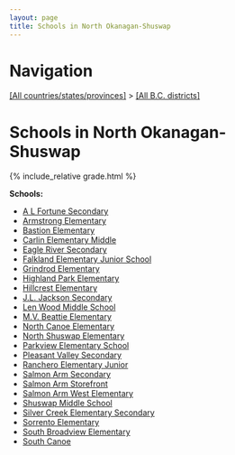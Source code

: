 ```yaml
---
layout: page
title: Schools in North Okanagan-Shuswap
---
```

# Navigation

[[All countries/states/provinces]](../..) > [[All B.C. districts]](..)

# Schools in North Okanagan-Shuswap

{% include_relative grade.html %}

**Schools:**

- [A L Fortune Secondary](A_L_Fortune_Secondary.md)
- [Armstrong Elementary](Armstrong_Elementary.md)
- [Bastion Elementary](Bastion_Elementary.md)
- [Carlin Elementary Middle](Carlin_Elementary_Middle.md)
- [Eagle River Secondary](Eagle_River_Secondary.md)
- [Falkland Elementary Junior School](Falkland_Elementary_Junior_School.md)
- [Grindrod Elementary](Grindrod_Elementary.md)
- [Highland Park Elementary](Highland_Park_Elementary.md)
- [Hillcrest Elementary](Hillcrest_Elementary.md)
- [J.L. Jackson Secondary](J.L._Jackson_Secondary.md)
- [Len Wood Middle School](Len_Wood_Middle_School.md)
- [M.V. Beattie Elementary](M.V._Beattie_Elementary.md)
- [North Canoe Elementary](North_Canoe_Elementary.md)
- [North Shuswap Elementary](North_Shuswap_Elementary.md)
- [Parkview Elementary School](Parkview_Elementary_School.md)
- [Pleasant Valley Secondary](Pleasant_Valley_Secondary.md)
- [Ranchero Elementary Junior](Ranchero_Elementary_Junior.md)
- [Salmon Arm Secondary](Salmon_Arm_Secondary.md)
- [Salmon Arm Storefront](Salmon_Arm_Storefront.md)
- [Salmon Arm West Elementary](Salmon_Arm_West_Elementary.md)
- [Shuswap Middle School](Shuswap_Middle_School.md)
- [Silver Creek Elementary Secondary](Silver_Creek_Elementary_Secondary.md)
- [Sorrento Elementary](Sorrento_Elementary.md)
- [South Broadview Elementary](South_Broadview_Elementary.md)
- [South Canoe](South_Canoe.md)
